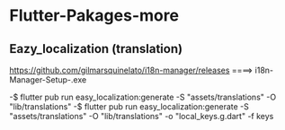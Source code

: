 # Flutter-Pakages-more

## Eazy_localization (translation)
https://github.com/gilmarsquinelato/i18n-manager/releases ====> i18n-Manager-Setup-<version>.exe

  -$ flutter pub run easy_localization:generate -S "assets/translations" -O "lib/translations"
  -$ flutter pub run easy_localization:generate -S "assets/translations" -O "lib/translations" -o "local_keys.g.dart" -f keys

